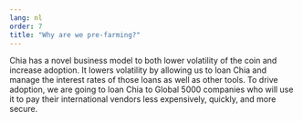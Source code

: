```yaml
---
lang: nl
order: 7
title: "Why are we pre-farming?"
---
```


Chia has a novel business model to both lower volatility of the coin and increase adoption. It lowers volatility by allowing us to loan Chia and manage the interest rates of those loans as well as other tools. To drive adoption, we are going to loan Chia to Global 5000 companies who will use it to pay their international vendors less expensively, quickly, and more secure.
